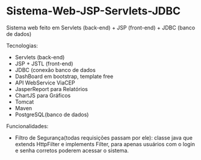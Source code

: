# Sistema-Web-JSP-Servlets-JDBC
Sistema web feito em Servlets (back-end) + JSP (front-end) + JDBC (banco de dados)

Tecnologias:

* Servlets (back-end)
* JSP + JSTL (front-end)
* JDBC (conexão banco de dados
* DashBoard em bootstrap, template free
* API WebService ViaCEP
* JasperReport para Relatórios
* ChartJS para Gráficos
* Tomcat
* Maven
* PostgreSQL(banco de dados)

Funcionalidades:

* Filtro de Segurança(todas requisições passam por ele): classe java que extends HttpFilter e implements Filter, para apenas usuários com o login e senha corretos poderem acessar o sistema.
